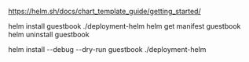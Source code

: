 https://helm.sh/docs/chart_template_guide/getting_started/

helm install guestbook ./deployment-helm
helm get manifest guestbook
helm uninstall guestbook

helm install --debug --dry-run guestbook ./deployment-helm